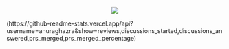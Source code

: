 <p align="center"><a align="center" href="#"><img src="https://readme-typing-svg.herokuapp.com?font=Fira+Code&pause=1000&random=false&width=435&lines=Welcome+to+dennivan's+profile"></a></p>
(https://github-readme-stats.vercel.app/api?username=anuraghazra&show=reviews,discussions_started,discussions_answered,prs_merged,prs_merged_percentage)

